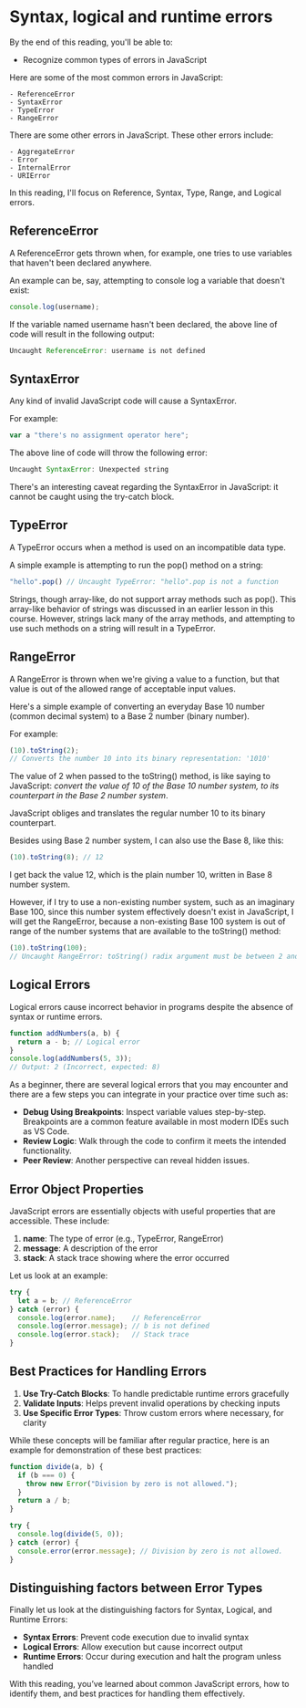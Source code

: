 # Syntax, logical and runtime errors

By the end of this reading, you'll be able to:

- Recognize common types of errors in JavaScript

Here are some of the most common errors in JavaScript:

    - ReferenceError 
    - SyntaxError 
    - TypeError 
    - RangeError

There are some other errors in JavaScript. These other errors include:

    - AggregateError 
    - Error 
    - InternalError 
    - URIError

In this reading, I'll focus on Reference, Syntax, Type, Range, and Logical errors.

## ReferenceError

A ReferenceError gets thrown when, for example, one tries to use variables that haven't been declared anywhere.

An example can be, say, attempting to console log a variable that doesn't exist:

```javascript
console.log(username);
```

If the variable named username hasn't been declared, the above line of code will result in the following output:

```javascript
Uncaught ReferenceError: username is not defined
```

## SyntaxError

Any kind of invalid JavaScript code will cause a SyntaxError.

For example:

```javascript
var a "there's no assignment operator here";
```

The above line of code will throw the following error:  

```javascript
Uncaught SyntaxError: Unexpected string
```

There's an interesting caveat regarding the SyntaxError in JavaScript: it cannot be caught using the try-catch block.  

## TypeError

A TypeError occurs when a method is used on an incompatible data type.

A simple example is attempting to run the pop() method on a string:

```javascript
"hello".pop() // Uncaught TypeError: "hello".pop is not a function
```

Strings, though array-like, do not support array methods such as pop(). This array-like behavior of strings was discussed in an earlier lesson in this course. However, strings lack many of the array methods, and attempting to use such methods on a string will result in a TypeError.

## RangeError

A RangeError is thrown when we're giving a value to a function, but that value is out of the allowed range of acceptable input values.

Here's a simple example of converting an everyday Base 10 number (common decimal system) to a Base 2 number (binary number).

For example:

```javascript
(10).toString(2);
// Converts the number 10 into its binary representation: '1010'
```

The value of 2 when passed to the toString() method, is like saying to JavaScript: *convert the value of 10 of the Base 10 number system, to its counterpart in the Base 2 number system*.

JavaScript obliges and translates the regular number 10 to its binary counterpart.

Besides using Base 2 number system, I can also use the Base 8, like this:

```javascript
(10).toString(8); // 12
```

I get back the value 12, which is the plain number 10, written in Base 8 number system.

However, if I try to use a non-existing number system, such as an imaginary Base 100, since this number system effectively doesn't exist in JavaScript, I will get the RangeError, because a non-existing Base 100 system is out of range of the number systems that are available to the toString() method:

```javascript
(10).toString(100); 
// Uncaught RangeError: toString() radix argument must be between 2 and 36
```

## Logical Errors

Logical errors cause incorrect behavior in programs despite the absence of syntax or runtime errors.

```javascript
function addNumbers(a, b) {
  return a - b; // Logical error
}
console.log(addNumbers(5, 3));  
// Output: 2 (Incorrect, expected: 8)
```

As a beginner, there are several logical errors that you may encounter and there are a few steps you can integrate in your practice over time such as:

- **Debug Using Breakpoints**: Inspect variable values step-by-step. Breakpoints are a common feature available in most modern IDEs such as VS Code.
- **Review Logic**: Walk through the code to confirm it meets the intended functionality.
- **Peer Review**: Another perspective can reveal hidden issues.

## Error Object Properties

JavaScript errors are essentially objects with useful properties that are accessible. These include:

1. **name**: The type of error (e.g., TypeError, RangeError)
2. **message**: A description of the error
3. **stack**: A stack trace showing where the error occurred

Let us look at an example:

```javascript
try {
  let a = b; // ReferenceError
} catch (error) {
  console.log(error.name);    // ReferenceError
  console.log(error.message); // b is not defined
  console.log(error.stack);   // Stack trace
}
```

## Best Practices for Handling Errors

1. **Use Try-Catch Blocks**: To handle predictable runtime errors gracefully
2. **Validate Inputs**: Helps prevent invalid operations by checking inputs
3. **Use Specific Error Types**: Throw custom errors where necessary, for clarity

While these concepts will be familiar after regular practice, here is an example for demonstration of these best practices:

```javascript
function divide(a, b) {
  if (b === 0) {
    throw new Error("Division by zero is not allowed.");
  }
  return a / b;
}

try {
  console.log(divide(5, 0));
} catch (error) {
  console.error(error.message); // Division by zero is not allowed.
}
```

## Distinguishing factors between Error Types

Finally let us look at the distinguishing factors for Syntax, Logical, and Runtime Errors:

- **Syntax Errors**: Prevent code execution due to invalid syntax
- **Logical Errors**: Allow execution but cause incorrect output
- **Runtime Errors**: Occur during execution and halt the program unless handled

With this reading, you’ve learned about common JavaScript errors, how to identify them, and best practices for handling them effectively.

